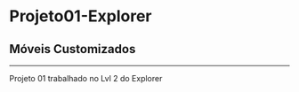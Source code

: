 <h1 text-align: "center" color: "#0099ff">
Projeto01-Explorer
</h1>
<h2 text-align: center; color:#FF9900;>
Móveis Customizados
</h2>

---
Projeto 01 trabalhado no Lvl 2 do Explorer  
